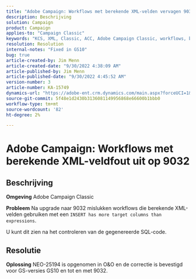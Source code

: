 ```yaml
---
title: "Adobe Campaign: Workflows met berekende XML-velden vervagen 9032"
description: Beschrijving
solution: Campaign
product: Campaign
applies-to: "Campaign Classic"
keywords: "KCS, XML, Classic, ACC, Adobe Campaign Classic, workflows, berekende XML-velden, error, 9032"
resolution: Resolution
internal-notes: "Fixed in GS10"
bug: true
article-created-by: Jim Menn
article-created-date: "9/30/2022 4:38:09 AM"
article-published-by: Jim Menn
article-published-date: "9/30/2022 4:45:52 AM"
version-number: 3
article-number: KA-15749
dynamics-url: "https://adobe-ent.crm.dynamics.com/main.aspx?forceUCI=1&pagetype=entityrecord&etn=knowledgearticle&id=26d44eae-7940-ed11-9db1-0022480866ad"
source-git-commit: 5f48e1d2430b3136081149956868e66600b1bbb0
workflow-type: tm+mt
source-wordcount: '82'
ht-degree: 2%

---
```


# Adobe Campaign: Workflows met berekende XML-veldfout uit op 9032

## Beschrijving


<b>Omgeving</b>
Adobe Campaign Classic

<b>Probleem</b>
Na upgrade naar 9032 mislukken workflows die berekende XML-velden gebruiken met een `INSERT has more target columns than expressions`.

U kunt dit zien na het controleren van de gegenereerde SQL-code.




## Resolutie


<b>Oplossing</b>
NEO-25194 is opgenomen in O&amp;O en de correctie is bevestigd voor GS-versies GS10 en tot en met 9032.
